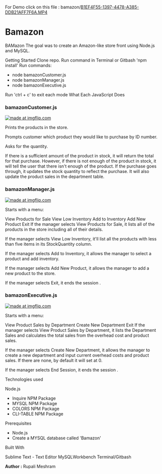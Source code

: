 For Demo click on this file : bamazon/[B1EF4F55-1397-4478-A385-DDB21AFF7F6A.MP4](bamazon/B1EF4F55-1397-4478-A385-DDB21AFF7F6A.MP4)
# Bamazon


BAMazon
The goal was to create an Amazon-like store front using Node.js and MySQL.

Getting Started
Clone repo.
Run command in Terminal or Gitbash 'npm install'
Run commands:
* node bamazonCustomer.js
* node bamazonManager.js
* node bamazonExecutive.js

Run 'ctrl + c' to exit each mode
What Each JavaScript Does

### bamazonCustomer.js

<a href="https://imgflip.com/gif/26aesy"><img src="https://i.imgflip.com/26aesy.gif" title="made at imgflip.com"/></a>

Prints the products in the store.

Prompts customer which product they would like to purchase by ID number.

Asks for the quantity.

If there is a sufficient amount of the product in stock, it will return the total for that purchase.
However, if there is not enough of the product in stock, it will tell the user that there isn't enough of the product.
If the purchase goes through, it updates the stock quantity to reflect the purchase.
It will also update the product sales in the department table.

### bamazonManager.js

<a href="https://imgflip.com/gif/26aeoo"><img src="https://i.imgflip.com/26aeoo.gif" title="made at imgflip.com"/></a>

Starts with a menu:

View Products for Sale
View Low Inventory
Add to Inventory
Add New Product
Exit
If the manager selects View Products for Sale, it lists all of the products in the store including all of their details.

If the manager selects View Low Inventory, it'll list all the products with less than five items in its StockQuantity column.

If the manager selects Add to Inventory, it allows the manager to select a product and add inventory.

If the manager selects Add New Product, it allows the manager to add a new product to the store.

If the manager selects Exit, it ends the session .

### bamazonExecutive.js

<a href="https://imgflip.com/gif/26aefq"><img src="https://i.imgflip.com/26aefq.gif" title="made at imgflip.com"/></a>

Starts with a menu:

View Product Sales by Department
Create New Department
Exit
If the manager selects View Product Sales by Department, it lists the Department Sales and calculates the total sales from the overhead cost and product sales.

If the manager selects Create New Department, it allows the manager to create a new department and input current overhead costs and product sales. If there are none, by default it will set at 0.

If the manager selects End Session, it ends the session .

Technologies used

Node.js

* Inquire NPM Package 
* MYSQL NPM Package 
* COLORS  NPM Package 
* CLI-TABLE  NPM Package 

Prerequisites

- Node.js 
- Create a MYSQL database called 'Bamazon'

Built With

Sublime Text - Text Editor
MySQLWorkbench
Terminal/Gitbash

**Author :**
Rupali Meshram
